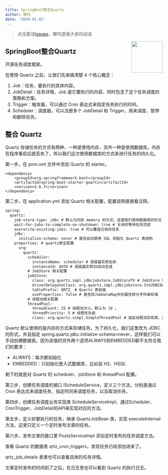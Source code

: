 ```yaml
---
title: SpringBoot整合Quartz
author: 哪吒
date: '2020-01-01'
---
```


> 点击勘误[issues](https://github.com/webVueBlog/JavaPlusDoc/issues)，哪吒感谢大家的阅读

<img align="right" width="100" src="https://cdn.jsdelivr.net/gh/YunYouJun/yun/images/yun-alpha-compressed.png">

## SpringBoot整合Quartz

开源任务调度框架。

在使用 Quartz 之前，让我们先来搞清楚 4 个核心概念：

1. Job：任务，要执行的具体内容。
2. JobDetail：任务详情，Job 是它要执行的内容，同时包含了这个任务调度的策略和方案。
3. Trigger：触发器，可以通过 Cron 表达式来指定任务执行的时间。
4. Scheduler：调度器，可以注册多个 JobDetail 和 Trigger，用来调度、暂停和删除任务。

## 整合 Quartz

Quartz 存储任务的方式有两种，一种是使用内存，另外一种是使用数据库。内存在程序重启后就丢失了，所以我们这次使用数据库的方式来进行任务的持久化。

第一步，在 pom.xml 文件中添加 Quartz 的 starter。

```
<dependency>
    <groupId>org.springframework.boot</groupId>
    <artifactId>spring-boot-starter-quartz</artifactId>
    <version>2.6.7</version>
</dependency>
```

第二步，在 application.yml 添加 Quartz 相关配置，配置说明直接看注释。

```html
spring:
  quartz:
    job-store-type: jdbc # 默认为内存 memory 的方式，这里我们使用数据库的形式
    wait-for-jobs-to-complete-on-shutdown: true # 关闭时等待任务完成
    overwrite-existing-jobs: true # 可以覆盖已有的任务
    jdbc:
      initialize-schema: never # 是否自动使用 SQL 初始化 Quartz 表结构
    properties: # quartz原生配置
      org:
        quartz:
          scheduler:
            instanceName: scheduler # 调度器实例名称
            instanceId: AUTO # 调度器实例ID自动生成
          # JobStore 相关配置
          jobStore:
            class: org.quartz.impl.jdbcjobstore.JobStoreTX # JobStore 实现类
            driverDelegateClass: org.quartz.impl.jdbcjobstore.StdJDBCDelegate # 使用完全兼容JDBC的驱动
            tablePrefix: QRTZ_ # Quartz 表前缀
            useProperties: false # 是否将JobDataMap中的属性转为字符串存储
          # 线程池相关配置
          threadPool:
            threadCount: 25 # 线程池大小。默认为 10 。
            threadPriority: 5 # 线程优先级
            class: org.quartz.simpl.SimpleThreadPool # 指定线程池实现类，对调度器提供固定大小的线程池
```

Quartz 默认使用的是内存的方式来存储任务，为了持久化，我们这里改为 JDBC 的形式，并且指定 spring.quartz.jdbc.initialize-schema=never，这样我们可以手动创建数据表。因为该值的另外两个选项ALWAYS和EMBEDDED都不太符合我们的要求：

* ALWAYS：每次都初始化
* EMBEDDED：只初始化嵌入式数据库，比如说 H2、HSQL

剩下的就是对 Quartz 的 scheduler、jobStore 和 threadPool 配置。

第三步，创建任务调度的接口 IScheduleService，定义三个方法，分别是通过 Cron 表达式来调度任务、指定时间来调度任务，以及取消任务。

第四步，创建任务调度业务实现类 ScheduleServiceImpl，通过Scheduler、CronTrigger、JobDetail的API来实现对应的方法。

第五步，定义好要执行的任务，继承 QuartzJobBean 类，实现 executeInternal 方法，这里只定义一个定时发布文章的任务。

第六步，发布文章的接口里 PostsServiceImpl 添加定时发布的任务调度方法。

查看 Quartz 的数据表 qrtz_cron_triggers，发现任务已经添加进来了。

qrtz_job_details 表里也可以查看具体的任务详情。

文章定时发布的时间到了之后，在日志里也可以看到 Quartz 的执行日志。


